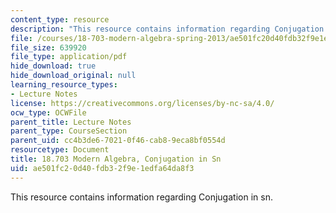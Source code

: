 ```yaml
---
content_type: resource
description: "This resource contains information regarding Conjugation in sn.\r\n"
file: /courses/18-703-modern-algebra-spring-2013/ae501fc20d40fdb32f9e1edfa64da8f3_MIT18_703S13_pra_l_6.pdf
file_size: 639920
file_type: application/pdf
hide_download: true
hide_download_original: null
learning_resource_types:
- Lecture Notes
license: https://creativecommons.org/licenses/by-nc-sa/4.0/
ocw_type: OCWFile
parent_title: Lecture Notes
parent_type: CourseSection
parent_uid: cc4b3de6-7021-0f46-cab8-9eca8bf0554d
resourcetype: Document
title: 18.703 Modern Algebra, Conjugation in Sn
uid: ae501fc2-0d40-fdb3-2f9e-1edfa64da8f3
---
```

This resource contains information regarding Conjugation in sn.
